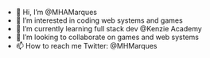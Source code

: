 - 👋 Hi, I’m @MHAMarques
- 👀 I’m interested in coding web systems and games
- 🌱 I’m currently learning full stack dev @Kenzie Academy
- 💞️ I’m looking to collaborate on games and web systems
- 📫 How to reach me Twitter: @MHMarques

<!---
MHAMarques/MHAMarques is a ✨ special ✨ repository because its `README.md` (this file) appears on your GitHub profile.
You can click the Preview link to take a look at your changes.
--->
